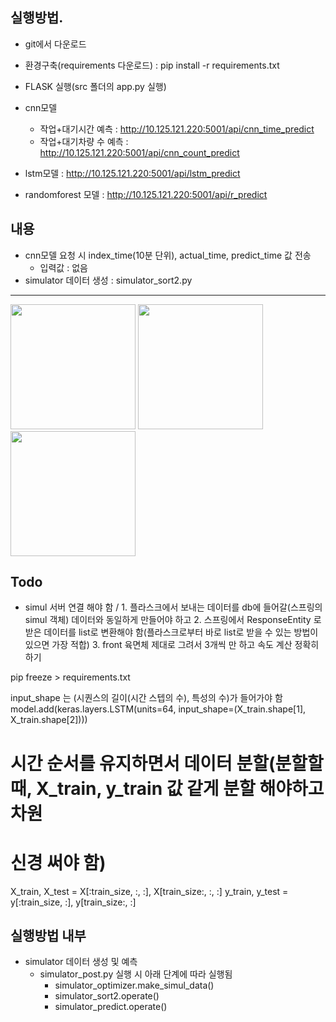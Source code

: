## 실행방법.
- git에서 다운로드
- 환경구축(requirements 다운로드) : pip install -r requirements.txt
- FLASK 실행(src 폴더의 app.py 실행) 
- cnn모델
    - 작업+대기시간 예측 : http://10.125.121.220:5001/api/cnn_time_predict
    - 작업+대기차량 수 예측 : http://10.125.121.220:5001/api/cnn_count_predict

- lstm모델 : http://10.125.121.220:5001/api/lstm_predict
- randomforest 모델 : http://10.125.121.220:5001/api/r_predict

## 내용
- cnn모델 요청 시 index_time(10분 단위), actual_time, predict_time 값 전송
    - 입력값 : 없음
- simulator 데이터 생성 : simulator_sort2.py
------
<img width="200" src="https://github.com/HyeongChank/P7_Simulator/assets/122770625/7074be29-84d9-4b16-8526-a5448c99bc81.gif"/>

<img width="200" src="https://github.com/HyeongChank/P7_Simulator/assets/122770625/5ad11f0e-2cde-49e7-8fe0-5cda92f9bf12.gif"/>

<img width="200" src="https://github.com/HyeongChank/P7_Simulator/assets/122770625/6448b5f8-81ff-43ac-9c23-463cd9c26abe.png"/>


## Todo
- simul 서버 연결 해야 함 / 1. 플라스크에서 보내는 데이터를 db에 들어갈(스프링의 simul 객체) 데이터와 동일하게 만들어야 하고  2. 스프링에서 ResponseEntity<String> 로 받은 데이터를 list로 변환해야 함(플라스크로부터 바로 list로 받을 수 있는 방법이 있으면 가장 적합)  3. front 육면체 제대로 그려서 3개씩 만 하고 속도 계산 정확히 하기


pip freeze > requirements.txt


 input_shape 는 (시퀀스의 길이(시간 스텝의 수), 특성의 수)가 들어가야 함
    model.add(keras.layers.LSTM(units=64, input_shape=(X_train.shape[1], X_train.shape[2])))

# 시간 순서를 유지하면서 데이터 분할(분할할 때, X_train, y_train 값 같게 분할 해야하고 차원
# 신경 써야 함)
X_train, X_test = X[:train_size, :, :], X[train_size:, :, :]
y_train, y_test = y[:train_size, :], y[train_size:, :]


## 실행방법 내부
- simulator 데이터 생성 및 예측
	- simulator_post.py 실행 시 아래 단계에 따라 실행됨
		- simulator_optimizer.make_simul_data()
		- simulator_sort2.operate()
		- simulator_predict.operate()

<!-- - 플라스크 켜고, 스프링 서버 켜고 postman으로 post, http://localhost:8081/api/simul_predict,
	- json  	{
	    "json_output": [
	        {
	            "arrive_load_spot": "0",
	            "arrive_unload_spot": "22",
	            "code": "unload",
	            "complete_load_work": "0",
	            "complete_unload_work": "34",
	            "entryTime": "17",
	            "entry_count": "5",
	            "exit_count": "1",
	            "load_block": "X",
	            "load_count": "0",
	            "load_progress_truck_count": "0",
	            "number": "5",
                "prediction":"10",
                "realdata":"10",
	            "op": "unload",
	            "out_time": "39",
	            "spot_wait_time": "0",
	            "start_load_work": "0",
	            "start_unload_work": "22",
	            "unload_block": "B",
	            "unload_count": "0",
	            "unload_progress_truck_count": "0",
	            "visible": "True",
	            "work_time": "22"
	        }
	    ]
	}

	- 전송
	- db 들어왔는지 확인
	- 리액트 npm start
	- 화면 확인  -->
